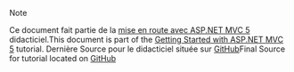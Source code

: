 > [!NOTE]
> <span data-ttu-id="406e7-101">Ce document fait partie de la [mise en route avec ASP.NET MVC 5](xref:mvc/overview/getting-started/introduction/getting-started) didacticiel.</span><span class="sxs-lookup"><span data-stu-id="406e7-101">This document is part of the [Getting Started with ASP.NET MVC 5](xref:mvc/overview/getting-started/introduction/getting-started) tutorial.</span></span> <span data-ttu-id="406e7-102">Dernière Source pour le didacticiel située sur [GitHub](https://github.com/aspnet/Docs/tree/master/aspnet/mvc/overview/getting-started/introduction/sample/MvcMovie/MvcMovie)</span><span class="sxs-lookup"><span data-stu-id="406e7-102">Final Source for tutorial located on [GitHub](https://github.com/aspnet/Docs/tree/master/aspnet/mvc/overview/getting-started/introduction/sample/MvcMovie/MvcMovie)</span></span>